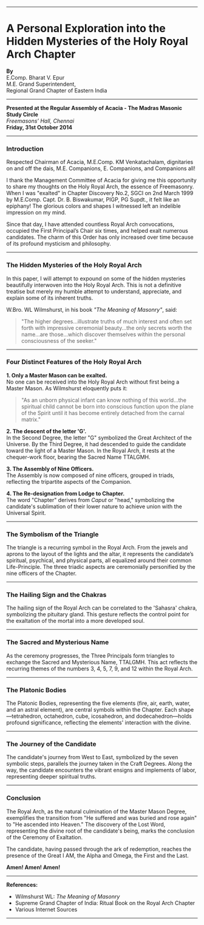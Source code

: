 
---

# A Personal Exploration into the Hidden Mysteries of the Holy Royal Arch Chapter  
**By**  
E.Comp. Bharat V. Epur  
M.E. Grand Superintendent,  
Regional Grand Chapter of Eastern India  

---

**Presented at the Regular Assembly of Acacia - The Madras Masonic Study Circle**  
*Freemasons’ Hall, Chennai*  
**Friday, 31st October 2014**  

---

### Introduction

Respected Chairman of Acacia, M.E.Comp. KM Venkatachalam, dignitaries on and off the dais, M.E. Companions, E. Companions, and Companions all!  

I thank the Management Committee of Acacia for giving me this opportunity to share my thoughts on the Holy Royal Arch, the essence of Freemasonry. When I was "exalted" in Chapter Discovery No.2, SGCI on 2nd March 1999 by M.E.Comp. Capt. Dr. B. Biswakumar, PIGP, PG Supdt., it felt like an epiphany! The glorious colors and shapes I witnessed left an indelible impression on my mind.

Since that day, I have attended countless Royal Arch convocations, occupied the First Principal’s Chair six times, and helped exalt numerous candidates. The charm of this Order has only increased over time because of its profound mysticism and philosophy.

---

### The Hidden Mysteries of the Holy Royal Arch

In this paper, I will attempt to expound on some of the hidden mysteries beautifully interwoven into the Holy Royal Arch. This is not a definitive treatise but merely my humble attempt to understand, appreciate, and explain some of its inherent truths.

W.Bro. WL Wilmshurst, in his book *"The Meaning of Masonry"*, said:

> "The higher degrees...illustrate truths of much interest and often set forth with impressive ceremonial beauty...the only secrets worth the name...are those...which discover themselves within the personal consciousness of the seeker."

---

### Four Distinct Features of the Holy Royal Arch

**1. Only a Master Mason can be exalted.**  
No one can be received into the Holy Royal Arch without first being a Master Mason. As Wilmshurst eloquently puts it:  
> "As an unborn physical infant can know nothing of this world...the spiritual child cannot be born into conscious function upon the plane of the Spirit until it has become entirely detached from the carnal matrix."  

**2. The descent of the letter 'G'.**  
In the Second Degree, the letter "G" symbolized the Great Architect of the Universe. By the Third Degree, it had descended to guide the candidate toward the light of a Master Mason. In the Royal Arch, it rests at the chequer-work floor, bearing the Sacred Name TTALGMH.

**3. The Assembly of Nine Officers.**  
The Assembly is now composed of nine officers, grouped in triads, reflecting the tripartite aspects of the Companion.

**4. The Re-designation from Lodge to Chapter.**  
The word "Chapter" derives from *Caput* or "head," symbolizing the candidate's sublimation of their lower nature to achieve union with the Universal Spirit.

---

### The Symbolism of the Triangle

The triangle is a recurring symbol in the Royal Arch. From the jewels and aprons to the layout of the lights and the altar, it represents the candidate’s spiritual, psychical, and physical parts, all equalized around their common Life-Principle. The three triadic aspects are ceremonially personified by the nine officers of the Chapter.

---

### The Hailing Sign and the Chakras

The hailing sign of the Royal Arch can be correlated to the 'Sahasra' chakra, symbolizing the pituitary gland. This gesture reflects the control point for the exaltation of the mortal into a more developed soul.

---

### The Sacred and Mysterious Name

As the ceremony progresses, the Three Principals form triangles to exchange the Sacred and Mysterious Name, TTALGMH. This act reflects the recurring themes of the numbers 3, 4, 5, 7, 9, and 12 within the Royal Arch.

---

### The Platonic Bodies

The Platonic Bodies, representing the five elements (fire, air, earth, water, and an astral element), are central symbols within the Chapter. Each shape—tetrahedron, octahedron, cube, icosahedron, and dodecahedron—holds profound significance, reflecting the elements' interaction with the divine.

---

### The Journey of the Candidate

The candidate's journey from West to East, symbolized by the seven symbolic steps, parallels the journey taken in the Craft Degrees. Along the way, the candidate encounters the vibrant ensigns and implements of labor, representing deeper spiritual truths.

---

### Conclusion

The Royal Arch, as the natural culmination of the Master Mason Degree, exemplifies the transition from "He suffered and was buried and rose again" to "He ascended into Heaven." The discovery of the Lost Word, representing the divine root of the candidate's being, marks the conclusion of the Ceremony of Exaltation.

The candidate, having passed through the ark of redemption, reaches the presence of the Great I AM, the Alpha and Omega, the First and the Last.

**Amen! Amen! Amen!**

---

**References:**
- Wilmshurst WL: *The Meaning of Masonry*  
- Supreme Grand Chapter of India: Ritual Book on the Royal Arch Chapter  
- Various Internet Sources  

---
